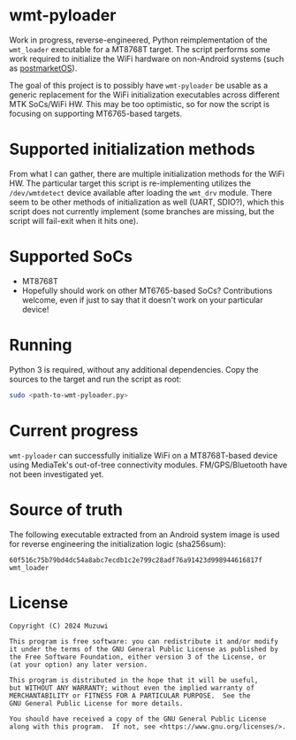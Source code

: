 # wmt-pyloader

Work in progress, reverse-engineered, Python reimplementation of the `wmt_loader` executable for a MT8768T target.
The script performs some work required to initialize the WiFi hardware on non-Android systems (such as [postmarketOS](https://postmarketos.org/)).

The goal of this project is to possibly have `wmt-pyloader` be usable as a generic replacement for the WiFi initialization executables across different MTK SoCs/WiFi HW.
This may be too optimistic, so for now the script is focusing on supporting MT6765-based targets.

# Supported initialization methods

From what I can gather, there are multiple initialization methods for the WiFi HW.
The particular target this script is re-implementing utilizes the `/dev/wmtdetect` device available after loading the `wmt_drv` module.
There seem to be other methods of initialization as well (UART, SDIO?), which this script does not currently implement (some branches are missing, but the script will fail-exit when it hits one).

# Supported SoCs

- MT8768T
- Hopefully should work on other MT6765-based SoCs? Contributions welcome, even if just to say that it doesn't work on your particular device!

# Running

Python 3 is required, without any additional dependencies.
Copy the sources to the target and run the script as root:
```bash
sudo <path-to-wmt-pyloader.py>
```

# Current progress

`wmt-pyloader` can successfully initialize WiFi on a MT8768T-based device using MediaTek's out-of-tree connectivity modules.
FM/GPS/Bluetooth have not been investigated yet.

# Source of truth

The following executable extracted from an Android system image is used for reverse engineering the initialization logic (sha256sum):

`60f516c75b79bd4dc54a8abc7ecdb1c2e799c28adf76a91423d998944616817f wmt_loader`

# License

```
Copyright (C) 2024 Muzuwi

This program is free software: you can redistribute it and/or modify
it under the terms of the GNU General Public License as published by
the Free Software Foundation, either version 3 of the License, or
(at your option) any later version.

This program is distributed in the hope that it will be useful,
but WITHOUT ANY WARRANTY; without even the implied warranty of
MERCHANTABILITY or FITNESS FOR A PARTICULAR PURPOSE.  See the
GNU General Public License for more details.

You should have received a copy of the GNU General Public License
along with this program.  If not, see <https://www.gnu.org/licenses/>.
```
